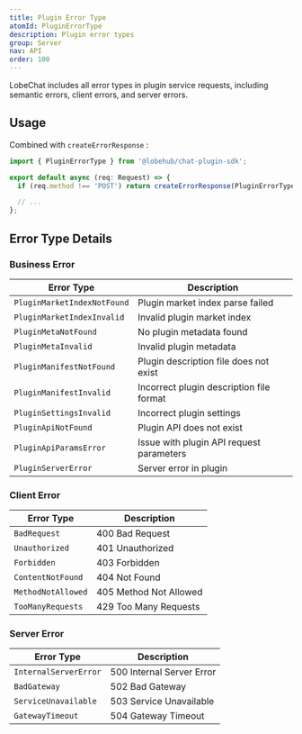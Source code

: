 ```yaml
---
title: Plugin Error Type
atomId: PluginErrorType
description: Plugin error types
group: Server
nav: API
order: 100
---
```


LobeChat includes all error types in plugin service requests, including semantic errors, client errors, and server errors.

## Usage

Combined with `createErrorResponse` :

```ts
import { PluginErrorType } from '@lobehub/chat-plugin-sdk';

export default async (req: Request) => {
  if (req.method !== 'POST') return createErrorResponse(PluginErrorType.MethodNotAllowed);

  // ...
};
```

## Error Type Details

### Business Error

| Error Type                  | Description                              |
| --------------------------- | ---------------------------------------- |
| `PluginMarketIndexNotFound` | Plugin market index parse failed         |
| `PluginMarketIndexInvalid`  | Invalid plugin market index              |
| `PluginMetaNotFound`        | No plugin metadata found                 |
| `PluginMetaInvalid`         | Invalid plugin metadata                  |
| `PluginManifestNotFound`    | Plugin description file does not exist   |
| `PluginManifestInvalid`     | Incorrect plugin description file format |
| `PluginSettingsInvalid`     | Incorrect plugin settings                |
| `PluginApiNotFound`         | Plugin API does not exist                |
| `PluginApiParamsError`      | Issue with plugin API request parameters |
| `PluginServerError`         | Server error in plugin                   |

### Client Error

| Error Type         | Description            |
| ------------------ | ---------------------- |
| `BadRequest`       | 400 Bad Request        |
| `Unauthorized`     | 401 Unauthorized       |
| `Forbidden`        | 403 Forbidden          |
| `ContentNotFound`  | 404 Not Found          |
| `MethodNotAllowed` | 405 Method Not Allowed |
| `TooManyRequests`  | 429 Too Many Requests  |

### Server Error

| Error Type            | Description               |
| --------------------- | ------------------------- |
| `InternalServerError` | 500 Internal Server Error |
| `BadGateway`          | 502 Bad Gateway           |
| `ServiceUnavailable`  | 503 Service Unavailable   |
| `GatewayTimeout`      | 504 Gateway Timeout       |
